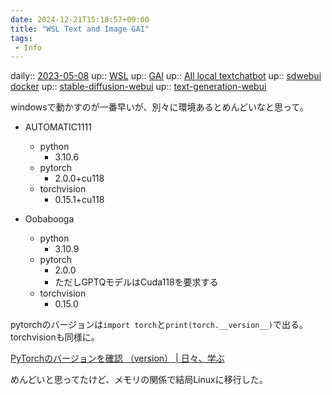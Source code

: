 ```yaml
---
date: 2024-12-21T15:18:57+09:00
title: "WSL Text and Image GAI"
tags:
 - Info
---
```


daily:: [2023-05-08](/Daily_Note/2023-05-08.md)
up:: [WSL](../Bar/App/WSL.md)
up:: [GAI](../Bar/AI/AI_local.md)
up:: [AIl local textchatbot](AIl%20local%20textchatbot.md)
up:: [sdwebui docker](sdwebui%20docker.md)
up:: [stable-diffusion-webui](../Bar/App/stable-diffusion-webui.md)
up:: [text-generation-webui](../Bar/App/text-generation-webui.md)


windowsで動かすのが一番早いが、別々に環境あるとめんどいなと思って。

- AUTOMATIC1111
    - python
        - 3.10.6
    - pytorch
        - 2.0.0+cu118
    - torchvision
        - 0.15.1+cu118

- Oobabooga
    - python
        - 3.10.9
    - pytorch
        - 2.0.0
        - ただしGPTQモデルはCuda118を要求する
    - torchvision
        - 0.15.0



pytorchのバージョンは`import torch`と`print(torch.__version__)`で出る。
torchvisionも同様に。

[PyTorchのバージョンを確認 （version） | 日々、学ぶ](https://take-tech-engineer.com/pytorch-version/)

めんどいと思ってたけど、メモリの関係で結局Linuxに移行した。